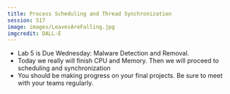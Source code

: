 ```yaml
---
title: Process Scheduling and Thread Synchronization
session: S17
image: images/LeavesAreFalling.jpg
imgcredit: DALL-E
---
```


* Lab 5 is Due Wednesday: Malware Detection and Removal.
* Today we really will finish CPU and Memory. Then we will proceed to scheduling and synchronization
* You should be making progress on your final projects. Be sure to meet with your teams regularly.